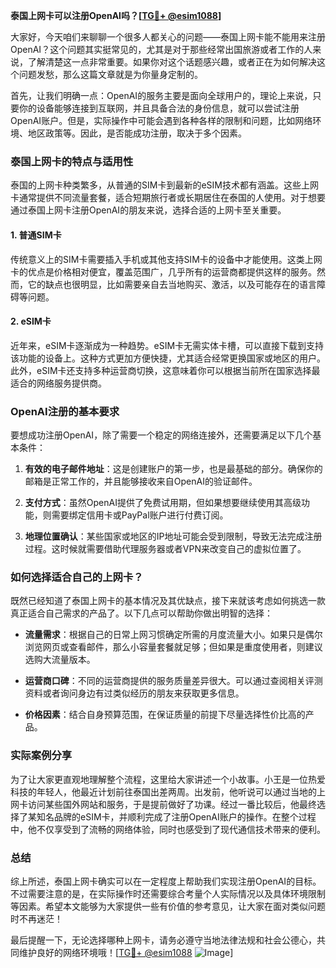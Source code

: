 **泰国上网卡可以注册OpenAI吗？[[TG💪+ @esim1088](https://t.me/s/esim1088)]**

大家好，今天咱们来聊聊一个很多人都关心的问题——泰国上网卡能不能用来注册OpenAI？这个问题其实挺常见的，尤其是对于那些经常出国旅游或者工作的人来说，了解清楚这一点非常重要。如果你对这个话题感兴趣，或者正在为如何解决这个问题发愁，那么这篇文章就是为你量身定制的。

首先，让我们明确一点：OpenAI的服务主要是面向全球用户的，理论上来说，只要你的设备能够连接到互联网，并且具备合法的身份信息，就可以尝试注册OpenAI账户。但是，实际操作中可能会遇到各种各样的限制和问题，比如网络环境、地区政策等。因此，是否能成功注册，取决于多个因素。

### 泰国上网卡的特点与适用性

泰国的上网卡种类繁多，从普通的SIM卡到最新的eSIM技术都有涵盖。这些上网卡通常提供不同流量套餐，适合短期旅行者或长期居住在泰国的人使用。对于想要通过泰国上网卡注册OpenAI的朋友来说，选择合适的上网卡至关重要。

#### 1. **普通SIM卡**
传统意义上的SIM卡需要插入手机或其他支持SIM卡的设备中才能使用。这类上网卡的优点是价格相对便宜，覆盖范围广，几乎所有的运营商都提供这样的服务。然而，它的缺点也很明显，比如需要亲自去当地购买、激活，以及可能存在的语言障碍等问题。

#### 2. **eSIM卡**
近年来，eSIM卡逐渐成为一种趋势。eSIM卡无需实体卡槽，可以直接下载到支持该功能的设备上。这种方式更加方便快捷，尤其适合经常更换国家或地区的用户。此外，eSIM卡还支持多种运营商切换，这意味着你可以根据当前所在国家选择最适合的网络服务提供商。

### OpenAI注册的基本要求

要想成功注册OpenAI，除了需要一个稳定的网络连接外，还需要满足以下几个基本条件：

1. **有效的电子邮件地址**：这是创建账户的第一步，也是最基础的部分。确保你的邮箱是正常工作的，并且能够接收来自OpenAI的验证邮件。
   
2. **支付方式**：虽然OpenAI提供了免费试用期，但如果想要继续使用其高级功能，则需要绑定信用卡或PayPal账户进行付费订阅。

3. **地理位置确认**：某些国家或地区的IP地址可能会受到限制，导致无法完成注册过程。这时候就需要借助代理服务器或者VPN来改变自己的虚拟位置了。

### 如何选择适合自己的上网卡？

既然已经知道了泰国上网卡的基本情况及其优缺点，接下来就该考虑如何挑选一款真正适合自己需求的产品了。以下几点可以帮助你做出明智的选择：

- **流量需求**：根据自己的日常上网习惯确定所需的月度流量大小。如果只是偶尔浏览网页或查看邮件，那么小容量套餐就足够；但如果是重度使用者，则建议选购大流量版本。
  
- **运营商口碑**：不同的运营商提供的服务质量差异很大。可以通过查阅相关评测资料或者询问身边有过类似经历的朋友来获取更多信息。

- **价格因素**：结合自身预算范围，在保证质量的前提下尽量选择性价比高的产品。

### 实际案例分享

为了让大家更直观地理解整个流程，这里给大家讲述一个小故事。小王是一位热爱科技的年轻人，他最近计划前往泰国出差两周。出发前，他听说可以通过当地的上网卡访问某些国外网站和服务，于是提前做好了功课。经过一番比较后，他最终选择了某知名品牌的eSIM卡，并顺利完成了注册OpenAI账户的操作。在整个过程中，他不仅享受到了流畅的网络体验，同时也感受到了现代通信技术带来的便利。

### 总结

综上所述，泰国上网卡确实可以在一定程度上帮助我们实现注册OpenAI的目标。不过需要注意的是，在实际操作时还需要综合考量个人实际情况以及具体环境限制等因素。希望本文能够为大家提供一些有价值的参考意见，让大家在面对类似问题时不再迷茫！

最后提醒一下，无论选择哪种上网卡，请务必遵守当地法律法规和社会公德心，共同维护良好的网络环境哦！[[TG💪+ @esim1088](https://t.me/s/esim1088) ![Image](https://i.postimg.cc/4NQfJmqS/Snipaste-2025-05-13-00-14-12.png)]